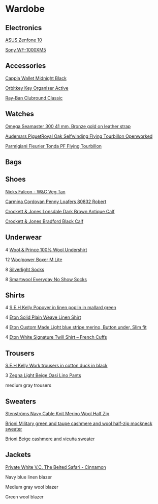 # Wardobe

## Electronics

[ASUS Zenfone 10](https://www.asus.com/se/mobile-handhelds/phones/zenfone/zenfone-10/)

[Sony WF-1000XM5](https://www.sony.se/headphones/products/wf-1000xm5?sku=wf1000xm5b.ce7)

## Accessories

[Cappla Wallet Midnight Black](https://cappla.com/collections/wallets/products/midnight-black)

[Orbitkey Key Organiser Active](https://www.orbitkey.com/collections/key-organiser/products/orbitkey-2-0-active?variant=8198980993120)

[Ray-Ban Clubround Classic](https://www.ray-ban.com/sweden/sunglasses/RB4246%20UNISEX%20clubround%20classic-svart/8053672559682)

## Watches

[Omega Seamaster 300 41 mm, Bronze gold on leather strap](https://www.omegawatches.com/en-se/watch-omega-seamaster-300-co-axial-master-chronometer-41-mm-23492412110001)

[Audemars PiguetRoyal Oak Selfwinding Flying Tourbillon Openworked](https://www.audemarspiguet.com/com/en/watch-collection/royal-oak/26735SG.OO.1320SG.01.html)

[Parmigiani Fleurier Tonda PF Flying Tourbillon](https://www.parmigiani.com/en/watches/tonda-pf-flying-tourbillon-platinum-blue/)

## Bags

## Shoes

[Nicks Falcon - W&C Veg Tan](https://nicksboots.com/falcon-boot-wc/)

[Carmina Cordovan Penny Loafers 80832 Robert](https://www.carminashoemaker.com/se/en/penny-loafer-burgundy-cordovan-80832)

[Crockett & Jones Lonsdale Dark Brown Antique Calf](https://eu.crockettandjones.com/collections/lonsdale/products/lonsdale-darkbrown-calf)

[Crockett & Jones Bradford Black Calf](https://eu.crockettandjones.com/collections/mens-derbys-collection/products/bradford-black-calf-g)

## Underwear

4 [Wool & Prince 100% Wool Undershirt](https://woolandprince.com/products/natural-white-v-neck-undershirt)

12 [Woolpower Boxer M Lite](https://woolpower.se/shop/produkt/boxer-ms-lite/)

8 [Silverlight Socks](https://silverlight.store/product/silverlight-socks/)

8 [Smartwool Everyday No Show Socks](https://www.smartwool.com/en-us/wool-apparel-and-socks/everyday-socks/everyday-no-show-socks/SW001995.html?dwvar_SW001995_size=M&dwvar_SW001995_color=122)

## Shirts

4 [S.E.H Kelly Popover in linen poplin in mallard green](https://www.sehkelly.com/shop/mid-layers/popover/popover-in-linen-poplin-in-mallard-green/)

4 [Eton Solid Plain Weave Linen Shirt](https://www.etonshirts.com/us/en/product/white-band-collar-linen-shirt)

4 [Eton Custom Made Light blue stripe merino, Button under, Slim fit](https://www.etonshirts.com/us/en/category/custom-made)

4 [Eton White Signature Twill Shirt – French Cuffs](https://www.etonshirts.com/us/en/product/white-french-cuff-shirt)

## Trousers

[S.E.H Kelly Work trousers in cotton duck in black](https://www.sehkelly.com/shop/trousers/work-trousers/work-trousers-in-cotton-duck-in-black/)

3 [Zegna Light Beige Oasi Lino Pants](https://www.zegna.com/se-en/ready-to-wear/pants/product.light-beige-oasi-lino-pants.31045612/)

medium gray trousers

## Sweaters

[Stenströms Navy Cable Knit Merino Wool Half Zip](https://stenstroms.com/se/men/category/knitwear-sweatshirts/navy-cable-knit-merino-half-zip?att=TA==)

[Brioni Military green and taupe cashmere and wool half-zip mockneck sweater](https://www.brioni.com/en/us/pr/military-green-and-taupe-cashmere-and-wool-half-zip-mockneck-sweater-UMS70LOCK123230?from=search)

[Brioni Beige cashmere and vicuña sweater](https://www.brioni.com/en/us/pr/beige-cashmere-and-vicuna-sweater-UMQ90LO1K119700?from=search)

## Jackets

[Private White V.C. The Belted Safari - Cinnamon](https://www.privatewhitevc.com/products/the-belted-safari-cinnamon)

Navy blue linen blazer

Medium gray wool blazer

Green wool blazer

